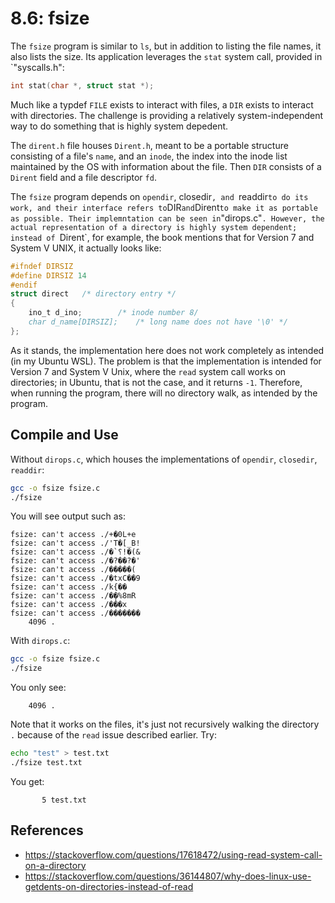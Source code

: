 # 8.6: fsize

The `fsize` program is similar to `ls`, but in addition to listing the file names, it also lists
the size. Its application leverages the `stat` system call, provided in `"syscalls.h":

```c
int stat(char *, struct stat *);
```

Much like a typdef `FILE` exists to interact with files, a `DIR` exists to interact with directories.
The challenge is providing a relatively system-independent way to do something that is highly system depedent.

The `dirent.h` file houses `Dirent.h`, meant to be a portable structure consisting of a file's
`name`, and an `inode`, the index into the inode list maintained by the OS with information about the file.
Then `DIR` consists of a `Dirent` field and a file descriptor `fd`.

The `fsize` program depends on `opendir`, closedir`, and `readdir` to do its work, and their interface
refers to `DIR` and `Dirent` to make it as portable as possible. Their implemntation can be seen in `"dirops.c"`.
However, the actual representation of a directory is highly system dependent; instead of `Dirent`, for example,
the book mentions that for Version 7 and System V UNIX, it actually looks like:

```c
#ifndef DIRSIZ
#define DIRSIZ 14
#endif
struct direct	/* directory entry */
{
    ino_t d_ino;		/* inode number 8/
    char d_name[DIRSIZ];	/* long name does not have '\0' */
};
```

As it stands, the implementation here does not work completely as intended (in my Ubuntu WSL).
The problem is that the implementation is intended for Version 7 and System V Unix, where the
`read` system call works on directories; in Ubuntu, that is not the case, and it returns `-1`.
Therefore, when running the program, there will no directory walk, as intended by the program.

## Compile and Use

Without `dirops.c`, which houses the implementations of `opendir`, `closedir`, `readdir`:


```bash
gcc -o fsize fsize.c
./fsize
``` 

You will see output such as:
```
fsize: can't access ./+�0L+e
fsize: can't access ./'T�[_B!
fsize: can't access ./�`⸮!�(&
fsize: can't access ./�?��?�'
fsize: can't access ./�����(
fsize: can't access ./�txC��9
fsize: can't access ./k{��
fsize: can't access ./�݄�%8mR
fsize: can't access ./���x
fsize: can't access ./�������
    4096 .
```

With `dirops.c`:

```bash
gcc -o fsize fsize.c
./fsize
```

You only see:

```
    4096 .
```

Note that it works on the files, it's just not recursively walking the directory `.` because
of the `read` issue described earlier. Try:

```bash
echo "test" > test.txt
./fsize test.txt
```

You get:

```
       5 test.txt
```

## References

- https://stackoverflow.com/questions/17618472/using-read-system-call-on-a-directory
- https://stackoverflow.com/questions/36144807/why-does-linux-use-getdents-on-directories-instead-of-read
